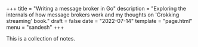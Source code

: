 +++
title = "Writing a message broker in Go"
description = "Exploring the internals of how message brokers work and my thoughts on 'Grokking streaming' book."
draft = false
date = "2022-07-14"
template = "page.html"
menu = "sandesh"
+++

This is a collection of notes.